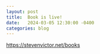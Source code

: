 ```yaml
---
layout: post
title:  Book is live!
date:   2024-03-05 12:30:00 -0400
categories: blog
---
```


<https://stevenvictor.net/books>